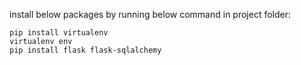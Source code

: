 install below packages by running below command in project folder:

    pip install virtualenv
    virtualenv env
    pip install flask flask-sqlalchemy

    